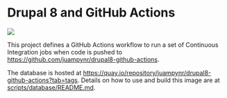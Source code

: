# Drupal 8 and GitHub Actions

![](https://github.com/juampynr/drupal8-github-actions/workflows/Tests%20and%20code/badge.svg)


This project defines a GitHub Actions workflow to run a set of Continuous
Integration jobs when code is pushed to https://github.com/juampynr/drupal8-github-actions.

The database is hosted at https://quay.io/repository/juampynr/drupal8-github-actions?tab=tags.
Details on how to use and build this image are at [scripts/database/README.md](scripts/database/README.md).
